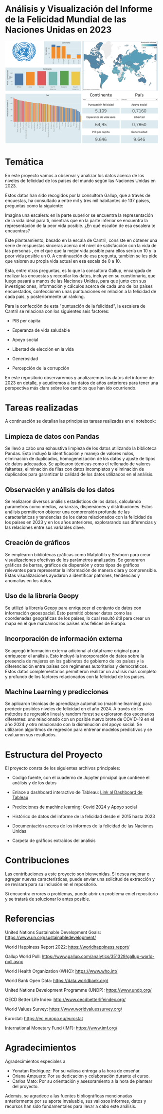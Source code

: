 
# Análisis y Visualización del Informe de la Felicidad Mundial de las Naciones Unidas en 2023

![Dashboard](https://github.com/jose-luis666/w8-final_project/blob/main/img/dashboard_imagen.png)


# Temática


En este proyecto vamos a observar y analizar los datos acerca de los niveles de felicidad de los países del mundo según las Naciones Unidas en 2023. 

Estos datos han sido recogidos por la consultora Gallup, que a través de encuestas, ha consultado a entre mil y tres mil habitantes de 137 países, preguntas como la siguiente:

Imagina una escalera: en la parte superior se encuentra la representación de la vida ideal para ti, mientras que en la parte inferior se encuentra la representación de la peor vida posible. ¿En qué escalón de esa escalera te encuentras?

Este planteamiento, basado en la escala de Cantril, consiste en obtener una serie de respuestas sinceras acerca del nivel de satisfacción con la vida de las personas , en el que que la mejor vida posible para ellos sería un 10 y la peor vida posible un 0. A continuación de esa pregunta, también se les pide que valoren su propia vida actual en esa escala de 0 a 10.

Esta, entre otras preguntas, es lo que la consultora Gallup, encargada de realizar las encuestas y recopilar los datos, incluye en su cuestionario, que luego pasará a manos de las Naciones Unidas, para que junto con sus investigaciones, información y cálculos acerca de cada uno de los países encuestados, confeccionen unas puntuaciones en relación a la felicidad de cada país, y posteriormente un ránking.


Para la confección de esta "puntuación de la felicidad", la escalera de Cantril se relaciona con los siguientes seis factores:


- PIB per cápita

- Esperanza de vida saludable

- Apoyo social

- Libertad de elección en la vida

- Generosidad

- Percepción de la corrupción



En este repositorio observaremos y analizaremos los datos del informe de 2023 en detalle, y acudiremos a los datos de años anteriores para tener una perspectiva más clara sobre los cambios que han ido ocurriendo.


# Tareas realizadas


A continuación se detallan las principales tareas realizadas en el notebook:


## Limpieza de datos con Pandas

Se llevó a cabo una exhaustiva limpieza de los datos utilizando la biblioteca Pandas. Esto incluyó la identificación y manejo de valores nulos, eliminación de duplicados, homogeneización de los datos y ajuste de tipos de datos adecuados. Se aplicaron técnicas como el rellenado de valores faltantes, eliminación de filas con datos incompletos y eliminación de duplicados para garantizar la calidad de los datos utilizados en el análisis.



## Observación y análisis de los datos
Se realizaron diversos análisis estadísticos de los datos, calculando parámetros como medias, varianzas, dispersiones y distribuciones. Estos análisis permitieron obtener una comprensión profunda de las características y tendencias de los datos relacionados con la felicidad de los países en 2023 y en los años anteriores, explorarando sus diferencias y las relaciones entre sus variables clave.



## Creación de gráficos
Se emplearon bibliotecas gráficas como Matplotlib y Seaborn para crear visualizaciones efectivas de los parámetros analizados. Se generaron gráficos de barras, gráficos de dispersión y otros tipos de gráficos relevantes para representar la información de manera clara y comprensible. Estas visualizaciones ayudaron a identificar patrones, tendencias y anomalías en los datos.



## Uso de la librería Geopy
Se utilizó la librería Geopy para enriquecer el conjunto de datos con información geoespacial. Esto permitió obtener datos como las coordenadas geográficas de los países, lo cual resultó útil para crear un mapa en el que marcamos los países más felices de Europa.



## Incorporación de información externa
Se agregó información externa adicional al dataframe original para enriquecer el análisis. Esto incluyó la incorporación de datos sobre la presencia de mujeres en los gabinetes de gobierno de los países y la diferenciación entre países con regímenes autoritarios y democráticos. Estos datos complementarios permitieron realizar un análisis más completo y profundo de los factores relacionados con la felicidad de los países.



## Machine Learning y predicciones
Se aplicaron técnicas de aprendizaje automático (machine learning) para predecir posibles niveles de felicidad en el año 2024. A través de los métodos de regresión lineal y random forest se exploraron dos escenarios diferentes: uno relacionado con un posible nuevo brote de COVID-19 en el año 2024 y otro relacionado con la disminución del apoyo social. Se utilizaron algoritmos de regresión para entrenar modelos predictivos y se evaluaron sus resultados.



# Estructura del Proyecto

El proyecto consta de los siguientes archivos principales:

- Codigo fuente, con el cuaderno de Jupyter principal que contiene el análisis y de los datos

- Enlace a dashboard interactivo de Tableau: [Link al Dashboard de Tableau](https://prod-uk-a.online.tableau.com/#/site/nadiepatin/views/presentacion_felicidad_tableau/Historia1?:iid=1)

- Predicciones de machine learning: Covid 2024 y Apoyo social

- Histórico de datos del informe de la felicidad desde el 2015 hasta 2023

- Documentación acerca de los informes de la felicidad de las Naciones Unidas

- Carpeta de gráficos extraídos del análisis



# Contribuciones

Las contribuciones a este proyecto son bienvenidas. Si desea mejorar o agregar nuevas características, puede enviar una solicitud de extracción y se revisará para su inclusión en el repositorio.

Si encuentra errores o problemas, puede abrir un problema en el repositorio y se tratará de solucionar lo antes posible.


# Referencias

United Nations Sustainable Development Goals: https://www.un.org/sustainabledevelopment/

World Happiness Report 2022: https://worldhappiness.report/

Gallup World Poll: https://www.gallup.com/analytics/351329/gallup-world-poll.aspx

World Health Organization (WHO): https://www.who.int/

World Bank Open Data: https://data.worldbank.org/

United Nations Development Programme (UNDP): https://www.undp.org/

OECD Better Life Index: http://www.oecdbetterlifeindex.org/

World Values Survey: https://www.worldvaluessurvey.org/

Eurostat: https://ec.europa.eu/eurostat

International Monetary Fund (IMF): https://www.imf.org/


# Agradecimientos

Agradecimientos especiales a:

- Yonatan Rodriguez: Por su valiosa entrega a la hora de enseñar.
- Oriana Ampuero: Por su dedicación y colaboración durante el curso.
- Carlos Mato: Por su orientación y asesoramiento a la hora de plantear del proyecto.

Además, se agradece a las fuentes bibliográficas mencionadas anteriormente por su aporte invaluable, sus valiosos informes, datos y recursos han sido fundamentales para llevar a cabo este análisis.
